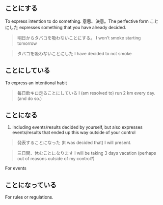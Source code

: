 ## ことにする
To express intention to do something. 意思、決意。The perfective form ことにした expresses something that you have already decided.

> 明日からタバコを吸わないことにする。
> I won't smoke starting tomorrow

> タバコを吸わないことにした
> I have decided to not smoke 

## ことにしている

To express an intentional habit 

> 毎日飲キロ走ることにしている
> I (am resolved to) run 2 km every day. (and do so.)

## ことになる

1. Including events/results decided by yourself, but also expresses events/results that ended up this way outside of your control

> 発表することになった
> (It was decided that) I will present.

> 三日間、休むことになります
> I will be taking 3 days vacation (perhaps out of reasons outside of my control?)

For events
## ことになっている
For rules or regulations. 